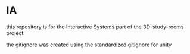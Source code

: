 # IA
this repository is for the Interactive Systems part of the 3D-study-rooms project

the gitignore was created using the standardized gitignore for unity
